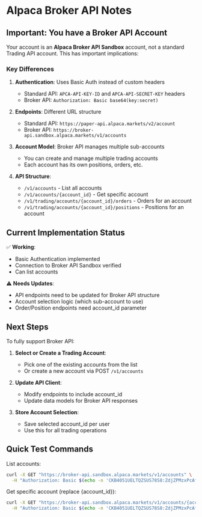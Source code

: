# Alpaca Broker API Notes

## Important: You have a Broker API Account

Your account is an **Alpaca Broker API Sandbox** account, not a standard Trading API account. This has important implications:

### Key Differences

1. **Authentication**: Uses Basic Auth instead of custom headers
   - Standard API: `APCA-API-KEY-ID` and `APCA-API-SECRET-KEY` headers
   - Broker API: `Authorization: Basic base64(key:secret)`

2. **Endpoints**: Different URL structure
   - Standard API: `https://paper-api.alpaca.markets/v2/account`
   - Broker API: `https://broker-api.sandbox.alpaca.markets/v1/accounts`

3. **Account Model**: Broker API manages multiple sub-accounts
   - You can create and manage multiple trading accounts
   - Each account has its own positions, orders, etc.

4. **API Structure**:
   - `/v1/accounts` - List all accounts
   - `/v1/accounts/{account_id}` - Get specific account
   - `/v1/trading/accounts/{account_id}/orders` - Orders for an account
   - `/v1/trading/accounts/{account_id}/positions` - Positions for an account

## Current Implementation Status

✅ **Working**:
- Basic Authentication implemented
- Connection to Broker API Sandbox verified
- Can list accounts

⚠️ **Needs Updates**:
- API endpoints need to be updated for Broker API structure
- Account selection logic (which sub-account to use)
- Order/Position endpoints need account_id parameter

## Next Steps

To fully support Broker API:

1. **Select or Create a Trading Account**:
   - Pick one of the existing accounts from the list
   - Or create a new account via POST `/v1/accounts`

2. **Update API Client**:
   - Modify endpoints to include account_id
   - Update data models for Broker API responses

3. **Store Account Selection**:
   - Save selected account_id per user
   - Use this for all trading operations

## Quick Test Commands

List accounts:
```bash
curl -X GET "https://broker-api.sandbox.alpaca.markets/v1/accounts" \
  -H "Authorization: Basic $(echo -n 'CKB4051UELTQZSUS78S8:ZdjZPMzxPcAf7aWngyC1UtHJfHdRjvssxIvCJTlA' | base64)"
```

Get specific account (replace {account_id}):
```bash
curl -X GET "https://broker-api.sandbox.alpaca.markets/v1/accounts/{account_id}" \
  -H "Authorization: Basic $(echo -n 'CKB4051UELTQZSUS78S8:ZdjZPMzxPcAf7aWngyC1UtHJfHdRjvssxIvCJTlA' | base64)"
```